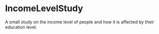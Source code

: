 # IncomeLevelStudy
A small study on the income level of people and how it is affected by their education level.
